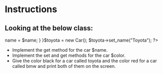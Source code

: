 # Instructions
## Looking at the below class:
<?php
class Car {
  public $name;
  public $color;
  ​
  function set_name($name) {
    $this->name = $name;
  }
}
​
$toyota = new Car();
$toyota->set_name("Toyota");
?>

* Implement the get method for the car $name.
* Implement the set and get methods for the car $color.
* Give the color black for a car called toyota and the color red for a car called bmw and print both of them on the screen.
